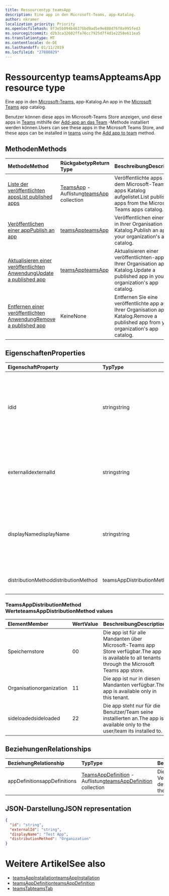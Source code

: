 ```yaml
---
title: Ressourcentyp teamsApp
description: Eine app in den Microsoft-Teams, app-Katalog.
author: nkramer
localization_priority: Priority
ms.openlocfilehash: 8f3e5b094b46376bd9ad5e9e888d76f8a995fed3
ms.sourcegitcommit: d2b3ca32602ffa76cc7925d7f4d1e2258e611ea5
ms.translationtype: MT
ms.contentlocale: de-DE
ms.lasthandoff: 01/11/2019
ms.locfileid: "27880829"
---
```

# <a name="teamsapp-resource-type"></a><span data-ttu-id="0dbd2-103">Ressourcentyp teamsApp</span><span class="sxs-lookup"><span data-stu-id="0dbd2-103">teamsApp resource type</span></span>



<span data-ttu-id="0dbd2-104">Eine app in den [Microsoft-Teams,](teams-api-overview.md) app-Katalog.</span><span class="sxs-lookup"><span data-stu-id="0dbd2-104">An app in the [Microsoft Teams](teams-api-overview.md) app catalog.</span></span>

<span data-ttu-id="0dbd2-105">Benutzer können diese apps im Microsoft-Teams Store anzeigen, und diese apps in [Teams](team.md) mithilfe der [Add-app an das Team](../api/teamsappinstallation-add.md) -Methode installiert werden können.</span><span class="sxs-lookup"><span data-stu-id="0dbd2-105">Users can see these apps in the Microsoft Teams Store, and these apps can be installed in [teams](team.md) using the [Add app to team](../api/teamsappinstallation-add.md) method.</span></span>

## <a name="methods"></a><span data-ttu-id="0dbd2-106">Methoden</span><span class="sxs-lookup"><span data-stu-id="0dbd2-106">Methods</span></span>

| <span data-ttu-id="0dbd2-107">Methode</span><span class="sxs-lookup"><span data-stu-id="0dbd2-107">Method</span></span>       | <span data-ttu-id="0dbd2-108">Rückgabetyp</span><span class="sxs-lookup"><span data-stu-id="0dbd2-108">Return Type</span></span>  |<span data-ttu-id="0dbd2-109">Beschreibung</span><span class="sxs-lookup"><span data-stu-id="0dbd2-109">Description</span></span>|
|:---------------|:--------|:----------|
|[<span data-ttu-id="0dbd2-110">Liste der veröffentlichten apps</span><span class="sxs-lookup"><span data-stu-id="0dbd2-110">List published apps</span></span>](../api/teamsapp-list.md) | <span data-ttu-id="0dbd2-111">[TeamsApp](teamsapp.md) -Auflistung</span><span class="sxs-lookup"><span data-stu-id="0dbd2-111">[teamsApp](teamsapp.md) collection</span></span> | <span data-ttu-id="0dbd2-112">Veröffentlichte apps aus dem Microsoft-Teams, apps Katalog aufgelistet.</span><span class="sxs-lookup"><span data-stu-id="0dbd2-112">List published apps from the Microsoft Teams apps catalog.</span></span>|
|[<span data-ttu-id="0dbd2-113">Veröffentlichen einer app</span><span class="sxs-lookup"><span data-stu-id="0dbd2-113">Publish an app</span></span>](../api/teamsapp-publish.md) | [<span data-ttu-id="0dbd2-114">teamsApp</span><span class="sxs-lookup"><span data-stu-id="0dbd2-114">teamsApp</span></span>](teamsapp.md) | <span data-ttu-id="0dbd2-115">Veröffentlichen einer app in Ihrer Organisation app-Katalog.</span><span class="sxs-lookup"><span data-stu-id="0dbd2-115">Publish an app to your organization's app catalog.</span></span>|
|[<span data-ttu-id="0dbd2-116">Aktualisieren einer veröffentlichten Anwendung</span><span class="sxs-lookup"><span data-stu-id="0dbd2-116">Update a published app</span></span>](../api/teamsapp-update.md) | [<span data-ttu-id="0dbd2-117">teamsApp</span><span class="sxs-lookup"><span data-stu-id="0dbd2-117">teamsApp</span></span>](teamsapp.md) | <span data-ttu-id="0dbd2-118">Aktualisieren einer veröffentlichten-app in Ihrer Organisation app-Katalog.</span><span class="sxs-lookup"><span data-stu-id="0dbd2-118">Update a published app in your organization's app catalog.</span></span>|
|[<span data-ttu-id="0dbd2-119">Entfernen einer veröffentlichten Anwendung</span><span class="sxs-lookup"><span data-stu-id="0dbd2-119">Remove a published app</span></span>](../api/teamsapp-delete.md) | <span data-ttu-id="0dbd2-120">Keine</span><span class="sxs-lookup"><span data-stu-id="0dbd2-120">None</span></span> | <span data-ttu-id="0dbd2-121">Entfernen Sie eine veröffentlichte app aus Ihrer Organisation app-Katalog.</span><span class="sxs-lookup"><span data-stu-id="0dbd2-121">Remove a published app from your organization's app catalog.</span></span>|

## <a name="properties"></a><span data-ttu-id="0dbd2-122">Eigenschaften</span><span class="sxs-lookup"><span data-stu-id="0dbd2-122">Properties</span></span>

| <span data-ttu-id="0dbd2-123">Eigenschaft</span><span class="sxs-lookup"><span data-stu-id="0dbd2-123">Property</span></span>            | <span data-ttu-id="0dbd2-124">Typ</span><span class="sxs-lookup"><span data-stu-id="0dbd2-124">Type</span></span>     | <span data-ttu-id="0dbd2-125">Beschreibung</span><span class="sxs-lookup"><span data-stu-id="0dbd2-125">Description</span></span> |
|:------------------- |:-------- |:----------- |
| <span data-ttu-id="0dbd2-126">id</span><span class="sxs-lookup"><span data-stu-id="0dbd2-126">id</span></span>                  | <span data-ttu-id="0dbd2-127">string</span><span class="sxs-lookup"><span data-stu-id="0dbd2-127">string</span></span>   | <span data-ttu-id="0dbd2-128">Der app Katalog generierte app-ID (andere Entwickler bereitgestellter ID in der [Microsoft-Teams, Zip-app-Paket](https://docs.microsoft.com/en-us/microsoftteams/platform/concepts/apps/apps-package).</span><span class="sxs-lookup"><span data-stu-id="0dbd2-128">The catalog app's generated app ID (different from the developer-provided ID in the [Microsoft Teams zip app package](https://docs.microsoft.com/en-us/microsoftteams/platform/concepts/apps/apps-package).</span></span> |
| <span data-ttu-id="0dbd2-129">externalId</span><span class="sxs-lookup"><span data-stu-id="0dbd2-129">externalId</span></span>          | <span data-ttu-id="0dbd2-130">string</span><span class="sxs-lookup"><span data-stu-id="0dbd2-130">string</span></span>   | <span data-ttu-id="0dbd2-131">Die ID des Katalogs von der app-Entwickler in der [Microsoft-Teams, zip-app-Paket](https://docs.microsoft.com/en-us/microsoftteams/platform/concepts/apps/apps-package)bereitgestellt.</span><span class="sxs-lookup"><span data-stu-id="0dbd2-131">The ID of the catalog provided by the app developer in the [Microsoft Teams zip app package](https://docs.microsoft.com/en-us/microsoftteams/platform/concepts/apps/apps-package).</span></span> |
| <span data-ttu-id="0dbd2-132">displayName</span><span class="sxs-lookup"><span data-stu-id="0dbd2-132">displayName</span></span>                | <span data-ttu-id="0dbd2-133">string</span><span class="sxs-lookup"><span data-stu-id="0dbd2-133">string</span></span>   | <span data-ttu-id="0dbd2-134">Der Name der Katalog app von der app-Entwickler in der [Microsoft-Teams, zip-app-Paket](https://docs.microsoft.com/en-us/microsoftteams/platform/concepts/apps/apps-package)bereitgestellt.</span><span class="sxs-lookup"><span data-stu-id="0dbd2-134">The name of the catalog app provided by the app developer in the [Microsoft Teams zip app package](https://docs.microsoft.com/en-us/microsoftteams/platform/concepts/apps/apps-package).</span></span> |
| <span data-ttu-id="0dbd2-135">distributionMethod</span><span class="sxs-lookup"><span data-stu-id="0dbd2-135">distributionMethod</span></span>  | <span data-ttu-id="0dbd2-136">teamsAppDistributionMethod</span><span class="sxs-lookup"><span data-stu-id="0dbd2-136">teamsAppDistributionMethod</span></span>     | <span data-ttu-id="0dbd2-137">Die Methode der Verteilung für die app.</span><span class="sxs-lookup"><span data-stu-id="0dbd2-137">The method of distribution for the app.</span></span> |

### <a name="teamsappdistributionmethod-values"></a><span data-ttu-id="0dbd2-138">TeamsAppDistributionMethod Werte</span><span class="sxs-lookup"><span data-stu-id="0dbd2-138">teamsAppDistributionMethod values</span></span>

|<span data-ttu-id="0dbd2-139">Element</span><span class="sxs-lookup"><span data-stu-id="0dbd2-139">Member</span></span>|<span data-ttu-id="0dbd2-140">Wert</span><span class="sxs-lookup"><span data-stu-id="0dbd2-140">Value</span></span>|<span data-ttu-id="0dbd2-141">Beschreibung</span><span class="sxs-lookup"><span data-stu-id="0dbd2-141">Description</span></span>|
|:---|:---|:---|
|<span data-ttu-id="0dbd2-142">Speichern</span><span class="sxs-lookup"><span data-stu-id="0dbd2-142">store</span></span>|<span data-ttu-id="0dbd2-143">0</span><span class="sxs-lookup"><span data-stu-id="0dbd2-143">0</span></span>| <span data-ttu-id="0dbd2-144">Die app ist für alle Mandanten über Microsoft-Teams app Store verfügbar.</span><span class="sxs-lookup"><span data-stu-id="0dbd2-144">The app is available to all tenants through the Microsoft Teams app store.</span></span>|
|<span data-ttu-id="0dbd2-145">Organisation</span><span class="sxs-lookup"><span data-stu-id="0dbd2-145">organization</span></span>|<span data-ttu-id="0dbd2-146">1</span><span class="sxs-lookup"><span data-stu-id="0dbd2-146">1</span></span>|<span data-ttu-id="0dbd2-147">Die app ist nur in diesen Mandanten verfügbar.</span><span class="sxs-lookup"><span data-stu-id="0dbd2-147">The app is available only in this tenant.</span></span>|
|<span data-ttu-id="0dbd2-148">sideloaded</span><span class="sxs-lookup"><span data-stu-id="0dbd2-148">sideloaded</span></span>|<span data-ttu-id="0dbd2-149">2</span><span class="sxs-lookup"><span data-stu-id="0dbd2-149">2</span></span>|<span data-ttu-id="0dbd2-150">Die app steht nur für die Benutzer/Team seine installierten an.</span><span class="sxs-lookup"><span data-stu-id="0dbd2-150">The app is available only to the user/team its installed to.</span></span>|

## <a name="relationships"></a><span data-ttu-id="0dbd2-151">Beziehungen</span><span class="sxs-lookup"><span data-stu-id="0dbd2-151">Relationships</span></span>

| <span data-ttu-id="0dbd2-152">Beziehung</span><span class="sxs-lookup"><span data-stu-id="0dbd2-152">Relationship</span></span> | <span data-ttu-id="0dbd2-153">Typ</span><span class="sxs-lookup"><span data-stu-id="0dbd2-153">Type</span></span>   | <span data-ttu-id="0dbd2-154">Beschreibung</span><span class="sxs-lookup"><span data-stu-id="0dbd2-154">Description</span></span> |
|:---------------|:--------|:----------|
|<span data-ttu-id="0dbd2-155">appDefinitions</span><span class="sxs-lookup"><span data-stu-id="0dbd2-155">appDefinitions</span></span>|<span data-ttu-id="0dbd2-156">[TeamsAppDefinition](teamsappdefinition.md) -Auflistung</span><span class="sxs-lookup"><span data-stu-id="0dbd2-156">[teamsAppDefinition](teamsappdefinition.md) collection</span></span>| <span data-ttu-id="0dbd2-157">Die Details für jede Version der app.</span><span class="sxs-lookup"><span data-stu-id="0dbd2-157">The details for each version of the app.</span></span> |

## <a name="json-representation"></a><span data-ttu-id="0dbd2-158">JSON-Darstellung</span><span class="sxs-lookup"><span data-stu-id="0dbd2-158">JSON representation</span></span>

<!-- {
  "blockType": "resource",
  "@odata.type": "microsoft.graph.teamsApp",
  "baseType": "microsoft.graph.entity"
}-->

```json
{
  "id": "string",
  "externalId": "string",
  "displayName": "Test App",
  "distributionMethod": "Organization"
}
```

# <a name="see-also"></a><span data-ttu-id="0dbd2-159">Weitere Artikel</span><span class="sxs-lookup"><span data-stu-id="0dbd2-159">See also</span></span>

- [<span data-ttu-id="0dbd2-160">teamsAppInstallation</span><span class="sxs-lookup"><span data-stu-id="0dbd2-160">teamsAppInstallation</span></span>](teamsappinstallation.md)
- [<span data-ttu-id="0dbd2-161">teamsAppDefinition</span><span class="sxs-lookup"><span data-stu-id="0dbd2-161">teamsAppDefinition</span></span>](teamsappdefinition.md)
- [<span data-ttu-id="0dbd2-162">teamsTab</span><span class="sxs-lookup"><span data-stu-id="0dbd2-162">teamsTab</span></span>](../resources/teamstab.md)

<!-- uuid: 8fcb5dbc-d5aa-4681-8e31-b001d5168d79
2015-10-25 14:57:30 UTC -->
<!-- {
  "type": "#page.annotation",
  "description": "teamsApp resource",
  "keywords": "",
  "section": "documentation",
  "tocPath": ""
}-->

